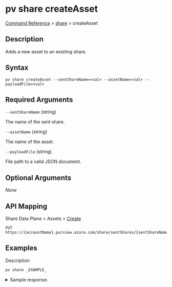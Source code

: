 # pv share createAsset

[Command Reference](../../../README.md#command-reference) > [share](./main.md) >  createAsset

## Description

Adds a new asset to an existing share.

## Syntax

```
pv share createAsset --sentShareName=<val> --assetName=<val> --payloadFile=<val>
```

## Required Arguments

`--sentShareName` (string)

The name of the sent share.

`--assetName` (string)

The name of the asset.

`--payloadFile` (string)

File path to a valid JSON document.

## Optional Arguments

*None*

## API Mapping

Share Data Plane > Assets > [Create](https://docs.microsoft.com/en-us/rest/api/purview/sharedataplane/assets/create)
```
PUT https://{accountName}.purview.azure.com/share/sentShares/{sentShareName}/assets/{assetName}
```

## Examples

Description
```powershell
pv share _EXAMPLE_
```


<details><summary>Sample response.</summary>
<p>

```json
{
    "key": "value"
}
```
</p>
</details>
